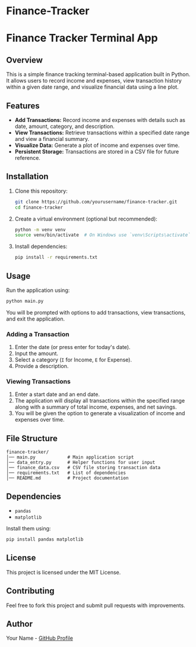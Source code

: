 # Finance-Tracker
# Finance Tracker Terminal App

## Overview
This is a simple finance tracking terminal-based application built in Python. It allows users to record income and expenses, view transaction history within a given date range, and visualize financial data using a line plot.

## Features
- **Add Transactions:** Record income and expenses with details such as date, amount, category, and description.
- **View Transactions:** Retrieve transactions within a specified date range and view a financial summary.
- **Visualize Data:** Generate a plot of income and expenses over time.
- **Persistent Storage:** Transactions are stored in a CSV file for future reference.

## Installation
1. Clone this repository:
   ```sh
   git clone https://github.com/yourusername/finance-tracker.git
   cd finance-tracker
   ```
2. Create a virtual environment (optional but recommended):
   ```sh
   python -m venv venv
   source venv/bin/activate  # On Windows use `venv\Scripts\activate`
   ```
3. Install dependencies:
   ```sh
   pip install -r requirements.txt
   ```

## Usage
Run the application using:
```sh
python main.py
```
You will be prompted with options to add transactions, view transactions, and exit the application.

### Adding a Transaction
1. Enter the date (or press enter for today's date).
2. Input the amount.
3. Select a category (`I` for Income, `E` for Expense).
4. Provide a description.

### Viewing Transactions
1. Enter a start date and an end date.
2. The application will display all transactions within the specified range along with a summary of total income, expenses, and net savings.
3. You will be given the option to generate a visualization of income and expenses over time.

## File Structure
```
finance-tracker/
│── main.py            # Main application script
│── data_entry.py      # Helper functions for user input
│── finance_data.csv   # CSV file storing transaction data
│── requirements.txt   # List of dependencies
│── README.md          # Project documentation
```

## Dependencies
- `pandas`
- `matplotlib`

Install them using:
```sh
pip install pandas matplotlib
```

## License
This project is licensed under the MIT License.

## Contributing
Feel free to fork this project and submit pull requests with improvements.

## Author
Your Name - [GitHub Profile](https://github.com/yourusername)

